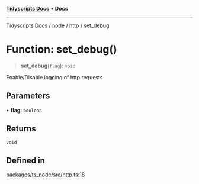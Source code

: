 [**Tidyscripts Docs**](../../../../../README.md) • **Docs**

***

[Tidyscripts Docs](../../../../../globals.md) / [node](../../../README.md) / [http](../README.md) / set\_debug

# Function: set\_debug()

> **set\_debug**(`flag`): `void`

Enable/Disable logging of http requests

## Parameters

• **flag**: `boolean`

## Returns

`void`

## Defined in

[packages/ts\_node/src/http.ts:18](https://github.com/sheunaluko/tidyscripts/blob/master/packages/ts_node/src/http.ts#L18)
